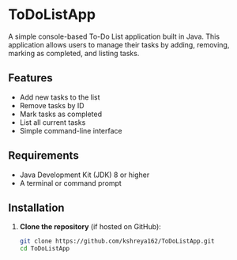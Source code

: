 # ToDoListApp
A simple console-based To-Do List application built in Java. This application allows users to manage their tasks by adding, removing, marking as completed, and listing tasks.

## Features

- Add new tasks to the list
- Remove tasks by ID
- Mark tasks as completed
- List all current tasks
- Simple command-line interface

## Requirements

- Java Development Kit (JDK) 8 or higher
- A terminal or command prompt

## Installation

1. **Clone the repository** (if hosted on GitHub):
   ```bash
   git clone https://github.com/kshreya162/ToDoListApp.git
   cd ToDoListApp
